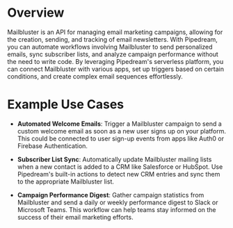 # Overview

Mailbluster is an API for managing email marketing campaigns, allowing for the creation, sending, and tracking of email newsletters. With Pipedream, you can automate workflows involving Mailbluster to send personalized emails, sync subscriber lists, and analyze campaign performance without the need to write code. By leveraging Pipedream's serverless platform, you can connect Mailbluster with various apps, set up triggers based on certain conditions, and create complex email sequences effortlessly.

# Example Use Cases

- **Automated Welcome Emails**: Trigger a Mailbluster campaign to send a custom welcome email as soon as a new user signs up on your platform. This could be connected to user sign-up events from apps like Auth0 or Firebase Authentication.

- **Subscriber List Sync**: Automatically update Mailbluster mailing lists when a new contact is added to a CRM like Salesforce or HubSpot. Use Pipedream's built-in actions to detect new CRM entries and sync them to the appropriate Mailbluster list.

- **Campaign Performance Digest**: Gather campaign statistics from Mailbluster and send a daily or weekly performance digest to Slack or Microsoft Teams. This workflow can help teams stay informed on the success of their email marketing efforts.

